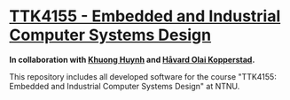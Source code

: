 # [TTK4155 - Embedded and Industrial Computer Systems Design](http://www.ntnu.edu/studies/courses/TTK4155)
**In collaboration with [Khuong Huynh](https://github.com/Khuongh) and [Håvard Olai Kopperstad](https://github.com/haavardok).**



This repository includes all developed software for the course "TTK4155: Embedded and Industrial Computer Systems Design" at NTNU.



